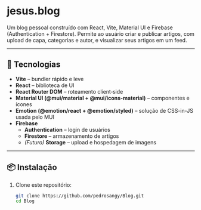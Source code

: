 # jesus.blog

Um blog pessoal construído com React, Vite, Material UI e Firebase (Authentication + Firestore). Permite ao usuário criar e publicar artigos, com upload de capa, categorias e autor, e visualizar seus artigos em um feed.

---

## 🚀 Tecnologias

- **Vite** – bundler rápido e leve  
- **React** – biblioteca de UI  
- **React Router DOM** – roteamento client‑side  
- **Material UI (@mui/material + @mui/icons-material)** – componentes e ícones  
- **Emotion (@emotion/react + @emotion/styled)** – solução de CSS-in-JS usada pelo MUI  
- **Firebase**  
  - **Authentication** – login de usuários  
  - **Firestore** – armazenamento de artigos  
  - *(Futuro)* **Storage** – upload e hospedagem de imagens  

---

## 📦 Instalação

1. Clone este repositório:  
   ```bash
   git clone https://github.com/pedrosangy/Blog.git
   cd Blog
